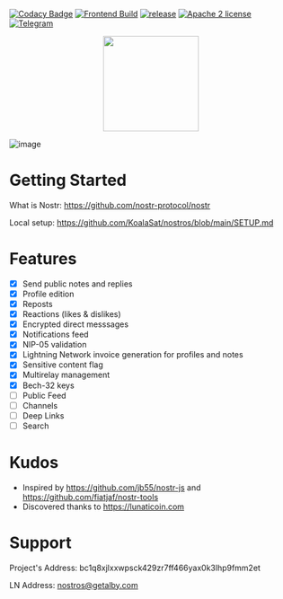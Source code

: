 [![Codacy Badge](https://app.codacy.com/project/badge/Grade/a3db59f4a45a43159cb129386b937a2a)](https://www.codacy.com/gh/KoalaSat/nostros/dashboard?utm_source=github.com&utm_medium=referral&utm_content=KoalaSat/nostros&utm_campaign=Badge_Grade)
[![Frontend Build](https://github.com/KoalaSat/nostros/actions/workflows/android-build.yml/badge.svg?branch=main)](https://github.com/KoalaSat/nostros/actions/workflows/android-build.yml)
[![release](https://img.shields.io/github/v/release/KoalaSat/nostros)](https://github.com/KoalaSat/nostros/releases)
[![Apache 2 license](https://img.shields.io/badge/license-Apache%202-blue)](https://github.com/KoalaSat/nostros/blob/main/LICENSE)
[![Telegram](https://img.shields.io/badge/chat-telegram-brightgreen)](https://t.me/+zhvZAE9L0X40ZjI0)

<center><a href="https://apt.izzysoft.de/fdroid/index/apk/com.nostros" target="_blank" rel="noopener noreferrer"><img src="https://gitlab.com/IzzyOnDroid/repo/-/raw/master/assets/IzzyOnDroid.png" width="170"></a></center>

![image](https://user-images.githubusercontent.com/4659020/213927551-d2ece568-a5b9-4f1a-af99-c52019df79db.png)

# Getting Started

What is Nostr: https://github.com/nostr-protocol/nostr

Local setup: https://github.com/KoalaSat/nostros/blob/main/SETUP.md

# Features

- [x] Send public notes and replies
- [x] Profile edition
- [x] Reposts
- [x] Reactions (likes & dislikes)
- [x] Encrypted direct messsages
- [x] Notifications feed
- [x] NIP-05 validation
- [x] Lightning Network invoice generation for profiles and notes
- [x] Sensitive content flag
- [x] Multirelay management
- [x] Bech-32 keys
- [ ] Public Feed
- [ ] Channels
- [ ] Deep Links
- [ ] Search

# Kudos

- Inspired by https://github.com/jb55/nostr-js and https://github.com/fiatjaf/nostr-tools
- Discovered thanks to https://lunaticoin.com

# Support

Project's Address: bc1q8xjlxxwpsck429zr7ff466yax0k3lhp9fmm2et

LN Address: nostros@getalby.com

